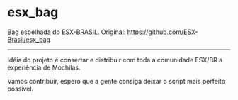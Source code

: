 # esx_bag
Bag espelhada do ESX-BRASIL.
Original: https://github.com/ESX-Brasil/esx_bag

- - - - - - - - - - - - - - - - - - 

Idéia do projeto é consertar e distribuir com toda a comunidade ESX/BR a experiência de Mochilas.

Vamos contribuir, espero que a gente consiga deixar o script mais perfeito possível.
